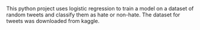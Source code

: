 This python project uses logistic regression to train a model on a dataset of random tweets and classify them as hate or non-hate.
The dataset for tweets was downloaded from kaggle.
